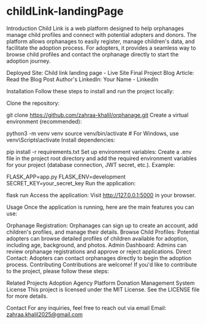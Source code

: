 # childLink-landingPage

Introduction
Child Link is a web platform designed to help orphanages manage child profiles and connect with potential adopters and donors. The platform allows orphanages to easily register, manage children's data, and facilitate the adoption process. For adopters, it provides a seamless way to browse child profiles and contact the orphanage directly to start the adoption journey.

Deployed Site: Child link landing page - Live Site
Final Project Blog Article: Read the Blog Post
Author's LinkedIn: Your Name - LinkedIn

Installation
Follow these steps to install and run the project locally:

Clone the repository:


git clone https://github.com/zahraa-khalil/orphanage.git
Create a virtual environment (recommended):


python3 -m venv venv
source venv/bin/activate  # For Windows, use venv\Scripts\activate
Install dependencies:


pip install -r requirements.txt
Set up environment variables:
Create a .env file in the project root directory and add the required environment variables for your project (database connection, JWT secret, etc.). Example:


FLASK_APP=app.py
FLASK_ENV=development
SECRET_KEY=your_secret_key
Run the application:

flask run
Access the application:
Visit http://127.0.0.1:5000 in your browser.

Usage
Once the application is running, here are the main features you can use:

Orphanage Registration: Orphanages can sign up to create an account, add children's profiles, and manage their details.
Browse Child Profiles: Potential adopters can browse detailed profiles of children available for adoption, including age, background, and photos.
Admin Dashboard: Admins can review orphanage registrations and approve or reject applications.
Direct Contact: Adopters can contact orphanages directly to begin the adoption process.
Contributing
Contributions are welcome! If you'd like to contribute to the project, please follow these steps:



Related Projects
Adoption Agency Platform
Donation Management System
License
This project is licensed under the MIT License. See the LICENSE file for more details.

Contact
For any inquiries, feel free to reach out via email 
Email: zahraa.khalil2025@gmail.com


